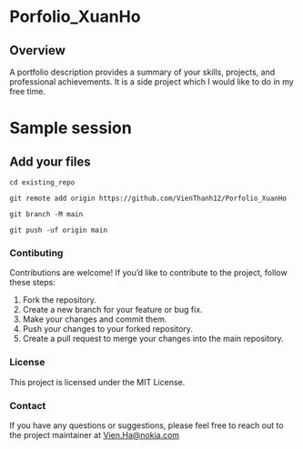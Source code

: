 # Porfolio_XuanHo

## Overview

A portfolio description provides a summary of your skills, projects, and professional achievements.
It is a side project which I would like to do in my free time. 
 
# Sample session


## Add your files

```
cd existing_repo

git remote add origin https://github.com/VienThanh12/Porfolio_XuanHo

git branch -M main

git push -uf origin main
```

### Contibuting

Contributions are welcome! If you’d like to contribute to the project, follow these steps:

1. Fork the repository.
2. Create a new branch for your feature or bug fix.
3. Make your changes and commit them.
4. Push your changes to your forked repository.
5. Create a pull request to merge your changes into the main repository.

### License

This project is licensed under the MIT License.

### Contact

If you have any questions or suggestions, please feel free to reach out to the project maintainer at Vien.Ha@nokia.com
